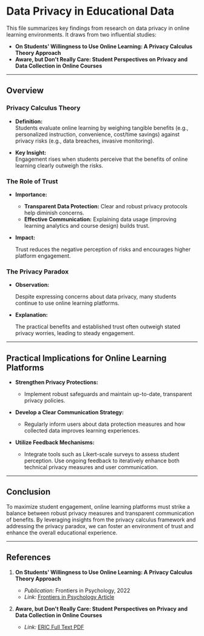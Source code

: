 # Data Privacy in Educational Data

This file summarizes key findings from research on data privacy in online learning environments.
It draws from two influential studies:

- **On Students' Willingness to Use Online Learning:
   A Privacy Calculus Theory Approach**  
- **Aware, but Don't Really Care: Student
   Perspectives on Privacy and
   Data Collection in Online Courses**

---

## Overview

### Privacy Calculus Theory

- **Definition:**  
  Students evaluate online learning by weighing tangible benefits
  (e.g., personalized instruction, convenience, cost/time savings)
   against privacy risks (e.g., data breaches, invasive monitoring).
  
- **Key Insight:**  
  Engagement rises when students perceive that the benefits of
   online learning clearly outweigh the risks.

### The Role of Trust

- **Importance:**  
  - **Transparent Data Protection:** Clear and robust
     privacy protocols help diminish concerns.  
  -  **Effective Communication:** Explaining data usage
    (improving learning analytics and course design) builds trust.
  
- **Impact:**
  
  Trust reduces the negative perception of
   risks and encourages higher platform engagement.

### The Privacy Paradox

- **Observation:**
  
  Despite expressing concerns about data privacy,
   many students continue to use online learning platforms.
  
- **Explanation:**
  
  The practical benefits and established trust
  often outweigh stated privacy worries,
   leading to steady engagement.

---

## Practical Implications for Online Learning Platforms

- **Strengthen Privacy Protections:**  
  - Implement robust safeguards and maintain
     up-to-date, transparent privacy policies.
  
- **Develop a Clear Communication Strategy:**  
  - Regularly inform users about data protection
     measures and how collected data improves
    learning experiences.
  
- **Utilize Feedback Mechanisms:**  
  - Integrate tools such as Likert-scale surveys to assess student perception.
    Use ongoing feedback to iteratively enhance both
     technical privacy measures and user communication.

---

## Conclusion

To maximize student engagement, online learning
platforms must strike a balance between robust privacy measures
and transparent communication of benefits.
By leveraging insights from the privacy calculus
framework and addressing the privacy paradox,
we can foster an environment
of trust and enhance the overall educational experience.

---

## References

1. **On Students' Willingness to Use Online Learning:
    A Privacy Calculus Theory Approach**  
   - *Publication:* Frontiers in Psychology, 2022  
   - *Link:*
     [Frontiers in Psychology Article](https://www.frontiersin.org/journals/psychology/articles/10.3389/fpsyg.2022.880261/full)

3. **Aware, but Don't Really Care: Student Perspectives
    on Privacy and Data Collection in Online Courses**  
   - *Link:*
    [ERIC Full Text PDF](https://files.eric.ed.gov/fulltext/EJ1247149.pdf)  
  
